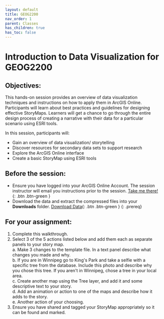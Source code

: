 ```yaml
---
layout: default
title: GEOG2200
nav_order: 1
parent: Classes
has_children: true
has_toc: false
---
```

# Introduction to Data Visualization for GEOG2200

## Objectives:

This hands-on session provides an overview of data visualization techniques and instructions on how to apply them in ArcGIS Online. Participants will learn about best practices and guidelines for designing effective StoryMaps. Learners will get a chance to go through the entire design process of creating a narrative with their data for a particular scenario using ESRI tools.  

In this session, participants will:  
- Gain an overview of data visualization/ storytelling  
- Discover resources for secondary data sets to support research   
- Explore the ArcGIS Online interface  
- Create a basic StoryMap using ESRI tools  

## Before the session:
- Ensure you have logged into your ArcGIS Online Account. The session instructor will email you instructions prior to the session. [Take me there!](https://univmb.maps.arcgis.com/){: .btn .btn-green }
- Download the data and extract the compressed files into your **Downloads** folder. [Download Data](https://github.com/meginwinnipeg/workshops/raw/main/content/classes/GEOG2200/data/geog2200_workshop.zip){: .btn .btn-green }
{: .prereq}  

## **For your assignment**:
1. Complete this walkthrough.
2. Select 3 of the 5 actions listed below and add them each as separate panels to your story map.  
    a. Make 3 changes to the template file. In a text panel describe what changes you made and why.  
	b. If you are in Winnipeg go to King's Park and take a selfie with a specific tree from the database. Include this photo and describe why you chose this tree. 
	If you aren't in Winnipeg, chose a tree in your local area.  
	c. Create another map using the Tree layer, and add it and some descriptive text to your story.  
	d. Add an animation or action to one of the maps and describe how it adds to the story.  
	e. Another action of your choosing.  
3. Ensure you have shared and tagged your StoryMap appropriately so it can be found and marked.  

